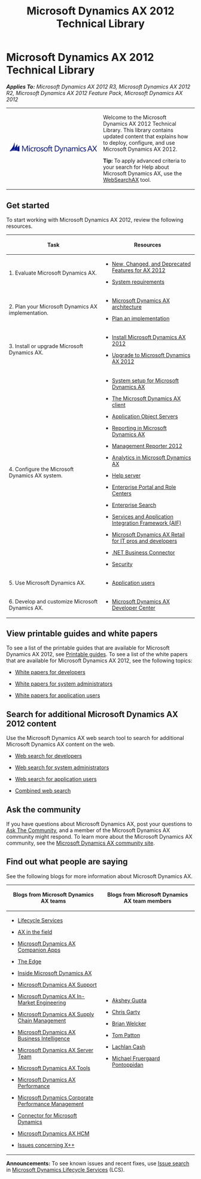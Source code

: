﻿---
title: 'Microsoft Dynamics AX 2012 Technical Library '
TOCTitle: Microsoft Dynamics AX 2012
ms:assetid: 89085fa3-cec3-4651-bee5-907470e2d4bd
ms:mtpsurl: https://technet.microsoft.com/en-us/library/Gg852966(v=AX.60)
ms:contentKeyID: 35267556
ms.date: 04/28/2014
mtps_version: v=AX.60
---

# Microsoft Dynamics AX 2012 Technical Library


_**Applies To:** Microsoft Dynamics AX 2012 R3, Microsoft Dynamics AX 2012 R2, Microsoft Dynamics AX 2012 Feature Pack, Microsoft Dynamics AX 2012_

<table>
<colgroup>
<col style="width: 50%" />
<col style="width: 50%" />
</colgroup>
<tbody>
<tr class="odd">
<td><img src="images/Gg852966.AXlogo(AX.60).png" title="Microsoft Dynamics AX logo" alt="Microsoft Dynamics AX logo" /></td>
<td><p>Welcome to the Microsoft Dynamics AX 2012 Technical Library. This library contains updated content that explains how to deploy, configure, and use Microsoft Dynamics AX 2012.</p>
<p><strong>Tip:</strong> To apply advanced criteria to your search for Help about Microsoft Dynamics AX, use the <a href="http://go.microsoft.com/fwlink/?linkid=194311">WebSearchAX</a> tool.</p></td>
</tr>
</tbody>
</table>


## Get started

To start working with Microsoft Dynamics AX 2012, review the following resources.

<table>
<colgroup>
<col style="width: 50%" />
<col style="width: 50%" />
</colgroup>
<thead>
<tr class="header">
<th><p>Task</p></th>
<th><p>Resources</p></th>
</tr>
</thead>
<tbody>
<tr class="odd">
<td><p>1. Evaluate Microsoft Dynamics AX.</p></td>
<td><ul>
<li><p><a href="../ncdf/new-changed-and-deprecated-features-for-ax-2012.md">New, Changed, and Deprecated Features for AX 2012</a></p></li>
<li><p><a href="http://go.microsoft.com/fwlink/?linkid=165377">System requirements</a></p></li>
</ul></td>
</tr>
<tr class="even">
<td><p>2. Plan your Microsoft Dynamics AX implementation.</p></td>
<td><ul>
<li><p><a href="microsoft-dynamics-ax-architecture.md">Microsoft Dynamics AX architecture</a></p></li>
<li><p><a href="plan-an-implementation.md">Plan an implementation</a></p></li>
</ul></td>
</tr>
<tr class="odd">
<td><p>3. Install or upgrade Microsoft Dynamics AX.</p></td>
<td><ul>
<li><p><a href="install-microsoft-dynamics-ax-2012.md">Install Microsoft Dynamics AX 2012</a></p></li>
<li><p><a href="upgrade-to-microsoft-dynamics-ax-2012.md">Upgrade to Microsoft Dynamics AX 2012</a></p></li>
</ul></td>
</tr>
<tr class="even">
<td><p>4. Configure the Microsoft Dynamics AX system.</p></td>
<td><ul>
<li><p><a href="system-setup-for-microsoft-dynamics-ax.md">System setup for Microsoft Dynamics AX</a></p></li>
<li><p><a href="the-microsoft-dynamics-ax-client.md">The Microsoft Dynamics AX client</a></p></li>
<li><p><a href="application-object-servers.md">Application Object Servers</a></p></li>
<li><p><a href="reporting-in-microsoft-dynamics-ax.md">Reporting in Microsoft Dynamics AX</a></p></li>
<li><p><a href="http://www.microsoft.com/en-us/download/details.aspx?id=5916">Management Reporter 2012</a></p></li>
<li><p><a href="analytics-in-microsoft-dynamics-ax.md">Analytics in Microsoft Dynamics AX</a></p></li>
<li><p><a href="help-server.md">Help server</a></p></li>
<li><p><a href="enterprise-portal-and-role-centers.md">Enterprise Portal and Role Centers</a></p></li>
<li><p><a href="enterprise-search.md">Enterprise Search</a></p></li>
<li><p><a href="services-and-application-integration-framework-aif.md">Services and Application Integration Framework (AIF)</a></p></li>
<li><p><a href="microsoft-dynamics-ax-retail-for-it-pros-and-developers.md">Microsoft Dynamics AX Retail for IT pros and developers</a></p></li>
<li><p><a href="net-business-connector.md">.NET Business Connector</a></p></li>
<li><p><a href="security.md">Security</a></p></li>
</ul></td>
</tr>
<tr class="odd">
<td><p>5. Use Microsoft Dynamics AX.</p></td>
<td><ul>
<li><p><a href="app-user/application-users.md">Application users</a></p></li>
</ul></td>
</tr>
<tr class="even">
<td><p>6. Develop and customize Microsoft Dynamics AX.</p></td>
<td><ul>
<li><p><a href="http://go.microsoft.com/fwlink/?linkid=110356">Microsoft Dynamics AX Developer Center</a></p></li>
</ul></td>
</tr>
</tbody>
</table>


## View printable guides and white papers

To see a list of the printable guides that are available for Microsoft Dynamics AX 2012, see [Printable guides](printable-guides.md). To see a list of the white papers that are available for Microsoft Dynamics AX 2012, see the following topics:

  - [White papers for developers](white-papers-for-developers.md)

  - [White papers for system administrators](white-papers-for-system-administrators.md)

  - [White papers for application users](white-papers-for-application-users.md)

## Search for additional Microsoft Dynamics AX 2012 content

Use the Microsoft Dynamics AX web search tool to search for additional Microsoft Dynamics AX content on the web.

  - [Web search for developers](http://go.microsoft.com/fwlink/?linkid=212924)

  - [Web search for system administrators](http://go.microsoft.com/fwlink/?linkid=212925)

  - [Web search for application users](http://go.microsoft.com/fwlink/?linkid=212922)

  - [Combined web search](http://go.microsoft.com/fwlink/?linkid=194311)

## Ask the community

If you have questions about Microsoft Dynamics AX, post your questions to [Ask The Community](http://go.microsoft.com/fwlink/?linkid=221068), and a member of the Microsoft Dynamics AX community might respond. To learn more about the Microsoft Dynamics AX community, see the [Microsoft Dynamics AX community site](http://go.microsoft.com/fwlink/?linkid=221070).

## Find out what people are saying

See the following blogs for more information about Microsoft Dynamics AX.

<table>
<colgroup>
<col style="width: 50%" />
<col style="width: 50%" />
</colgroup>
<thead>
<tr class="header">
<th><p>Blogs from Microsoft Dynamics AX teams</p></th>
<th><p>Blogs from Microsoft Dynamics AX team members</p></th>
</tr>
</thead>
<tbody>
<tr class="odd">
<td><ul>
<li><p><a href="http://blogs.msdn.com/b/lcs/">Lifecycle Services</a></p></li>
<li><p><a href="http://blogs.msdn.com/b/axinthefield/">AX in the field</a></p></li>
<li><p><a href="http://blogs.msdn.com/b/axcompapp/">Microsoft Dynamics AX Companion Apps</a></p></li>
<li><p><a href="http://go.microsoft.com/fwlink/?linkid=221076">The Edge</a></p></li>
<li><p><a href="http://go.microsoft.com/fwlink/?linkid=221077">Inside Microsoft Dynamics AX</a></p></li>
<li><p><a href="http://go.microsoft.com/fwlink/?linkid=221079">Microsoft Dynamics AX Support</a></p></li>
<li><p><a href="http://go.microsoft.com/fwlink/?linkid=221078">Microsoft Dynamics AX In-Market Engineering</a></p></li>
<li><p><a href="http://blogs.msdn.com/b/dynamicsaxscm/">Microsoft Dynamics AX Supply Chain Management</a></p></li>
<li><p><a href="http://blogs.msdn.com/b/dynamicsaxbi/">Microsoft Dynamics AX Business Intelligence</a></p></li>
<li><p><a href="http://blogs.msdn.com/b/daxserver/">Microsoft Dynamics AX Server Team</a></p></li>
<li><p><a href="http://blogs.msdn.com/b/axtools/">Microsoft Dynamics AX Tools</a></p></li>
<li><p><a href="http://blogs.msdn.com/b/axperf/">Microsoft Dynamics AX Performance</a></p></li>
<li><p><a href="http://go.microsoft.com/fwlink/?linkid=223226">Microsoft Dynamics Corporate Performance Management</a></p></li>
<li><p><a href="http://go.microsoft.com/fwlink/?linkid=223227">Connector for Microsoft Dynamics</a></p></li>
<li><p><a href="https://community.dynamics.com/ax/b/axhcmnewslearningshighlights/default.aspx">Microsoft Dynamics AX HCM</a></p></li>
<li><p><a href="http://blogs.msdn.com/b/x/">Issues concerning X++</a></p></li>
</ul></td>
<td><ul>
<li><p><a href="http://blogs.msdn.com/b/aksheygupta/">Akshey Gupta</a></p></li>
<li><p><a href="http://blogs.msdn.com/b/chrisgarty/">Chris Garty</a></p></li>
<li><p><a href="http://blogs.msdn.com/b/bwelcker/">Brian Welcker</a></p></li>
<li><p><a href="http://blogs.technet.com/b/tompatton/">Tom Patton</a></p></li>
<li><p><a href="http://blogs.msdn.com/b/lcash/">Lachlan Cash</a></p></li>
<li><p><a href="http://go.microsoft.com/fwlink/?linkid=221072">Michael Fruergaard Pontoppidan</a></p></li>
</ul></td>
</tr>
</tbody>
</table>

  
**Announcements:** To see known issues and recent fixes, use [Issue search](http://go.microsoft.com/fwlink/?linkid=389258) in [Microsoft Dynamics Lifecycle Services](http://go.microsoft.com/fwlink/?linkid=306505) (LCS).

